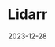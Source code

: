 ---
title: Lidarr
date: 2023-12-28
last_modified_at:
categories: aar_stack
tags: [automation, management, media, container]
---